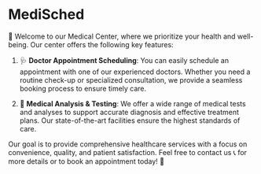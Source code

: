 # MediSched
🌟 Welcome to our Medical Center, where we prioritize your health and well-being. Our center offers the following key features:

1. 🩺 **Doctor Appointment Scheduling**:
You can easily schedule an appointment with one of our experienced doctors. Whether you need a routine check-up or specialized consultation, we provide a seamless booking process to ensure timely care.

2. 🔬 **Medical Analysis & Testing**:
We offer a wide range of medical tests and analyses to support accurate diagnosis and effective treatment plans.  Our state-of-the-art facilities ensure the highest standards of care.

Our goal is to provide comprehensive healthcare services with a focus on convenience, quality, and patient satisfaction. Feel free to contact us 📞 for more details or to book an appointment today! 💬
